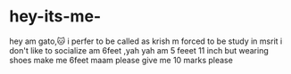 # hey-its-me-
hey am gato,🐱
i perfer to be called as krish 
m forced to be study in msrit
i don't like to socialize
am 6feet ,yah yah am 5 feeet 11 inch but wearing shoes make me 6feet
maam please give me 10 marks please 
